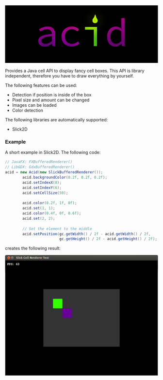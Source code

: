 ![acid-banner](banner.png)

Provides a Java cell API to display fancy cell boxes. This API is library independent, therefore you have to draw everything by yourself. 

The following features can be used:

* Detection if position is inside of the box
* Pixel size and amount can be changed
* Images can be loaded
* Color detection

The following libraries are automatically supported:

* Slick2D

### Example

A short example in Slick2D. The following code:

```java
// JavaFX: FXBufferedRenderer()
// LibGDX: GdxBufferedRenderer()
acid = new Acid(new SlickBufferedRenderer());
		acid.backgroundColor(0.2f, 0.2f, 0.2f);
		acid.setIndexX(8);
		acid.setIndexY(6);
		acid.setCellSize(50);
		
		acid.color(0.2f, 1f, 0f);
		acid.set(1, 1);
		acid.color(0.4f, 0f, 0.6f);
		acid.set(2, 2);
		
		// Set the element to the middle
		acid.setPosition(gc.getWidth() / 2f - acid.getWidth() / 2f, 
						 gc.getHeight() / 2f - acid.getHeight() / 2f);
```

creates the following result:

![Image](screenshot.png)
